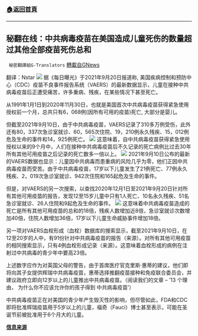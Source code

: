 ###  [:house:返回首頁](https://github.com/ourhimalayas/txt)
---


## 秘翻在线：中共病毒疫苗在美国造成儿童死伤的数量超过其他全部疫苗死伤总和
` 秘密翻譯組G-Translators` [轉載自GNews](https://gnews.org/zh-hans/1546411/)

翻译：Nstar
![](https://assets.gnews.org/wp-content/uploads/2021/09/11-13.jpg)
据《每日曝光》于2021年9月20日报道称, 美国疾病控制和预防中心（CDC）疫苗不良事件报告系统（VAERS）的最新数据显示，儿童在接种中共病毒疫苗后正遭受痛苦，许多重病、残疾，在某些情况下甚至死亡。

从1991年1月1日到2020年11月30日，也就是美国首次中共病毒疫苗获得紧急使用授权前一个月，总共只有6，068例(因所有可用的疫苗)死亡, 大部分是婴儿。

但截至2021年9月10日，由于中共病毒疫苗，VAERS记录了310多万例受伤，此外还有80，337次急诊室就诊、60，565次住院、19，210例永久残疾、15，012例危及生命的事件和14，925例死亡。
![](https://assets.gnews.org/wp-content/uploads/2021/09/Screenshot-2021-09-22-004759.jpg)
这意味着，自中共病毒疫苗获得紧急使用授权以来的9个月中，人们在接种中共病毒疫苗后不久记录的死亡病例比过去30年所有其他可用疫苗之后记录的死亡数多一倍以上。
![](https://assets.gnews.org/wp-content/uploads/2021/09/Screenshot-2021-09-22-005857.jpg)
2021年9月10日公布的最新的VAERS数据也显示：儿童因中共病毒而患重病的风险几乎为零，他们正因中共病毒疫苗而受苦。由于中共病毒疫苗，17岁以下儿童发生了21例死亡、77例永久残疾、2，019次急诊室就诊、942次住院和165起危及生命的事件。

但是，对VAERS的另一次搜索，以查找2020年12月1日至2021年9月20日针对所有其他可用疫苗的报告，发现12至15岁儿童中只有1人死亡、10名永久残疾、51名急诊室就诊、26人住院和9起危及生命的事件。
![](https://assets.gnews.org/wp-content/uploads/2021/09/Screenshot-2021-09-22-010058.jpg)
这意味着中共病毒疫苗造成的死亡是所有其他可用疫苗的总和的18倍，残疾人数增加近8倍，急诊室就诊次数增加40倍，住院人数增加36倍，17岁以下儿童生命威胁事件增加18倍。

另一项对VAERS血栓形成（血栓）数据库的搜索显示，截至2021年9月10日，在12至20岁的人中，有91份针对中共病毒疫苗的报告（来源）。对所有其他可用疫苗的相同搜索显示，只有4例血栓形成记录（来源）。这意味着血栓形成的病例在注射过中共病毒的青少年中要高23倍。

上述数字应作为对英国父母的警告，由于首席医疗官克里斯·惠蒂的建议，他们即将向其子女提供辉瑞中共病毒疫苗，惠蒂选择推翻疫苗接种和免疫联合委员会，并建议政府立即向12岁以上的儿童推出中共病毒疫苗。（阅读我们的文章 – ’13 个理由， 为什么你不应该允许你的孩子得到 中共病毒疫苗’）

中共病毒疫苗正在对美国的青少年产生毁灭性的影响，但尽管如此，FDA和CDC即将批准辉瑞疫苗用于5岁以上的儿童，福奇（Fauci）博士甚至表示，可能在圣诞节前被批准用于6个月大的儿童。

**[信息来源](https://theexpose.uk/2021/09/20/covid-19-vaccines-have-killed-more-children-than-all-other-vaccines-combined/)**
